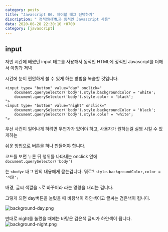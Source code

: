 ```yaml
---
category: posts
title: "Javascript 06. 제어할 태그 선택하기"
discription: " 정적인HTML과 동적인 Javascript 사용"
data: 2020-06-28 22:30:10 +0700
category: [javascript]
---
```


## input

저번 시간에 배웠던 input 태그를 사용해서 동적인 HTML에 정적인 Javascript를 더해서 아침과 저녁

시간에 눈이 편안하게 볼 수 있게 하는 방법을 복습할 것입니다.



```
<input type= "button" value="day" onclick="
    document.querySelector('body').style.backgroundColor = 'white';
    document.querySelector('body').style.color = 'black';
">
<input type= "button" value="night" onclick="
    document.querySelector('body').style.backgroundColor = 'black';
    document.querySelector('body').style.color = 'white';
">
```

우선 사건이 일어나게 하려면 무언가가 있어야 하고, 사용자가 원하는걸 실행 시킬 수 있게하는 

쉬운 방법으로 버튼을 하나 만들어야 합니다.

코드를 보면 누른 뒤 행위를 나타내는 onclick 안에 `document.querySelector('body')`

는 `<body>` 태그 안의 내용에게 묻는겁니다. 뭐로?  `style.backgroundColor,color = '색깔';`

배경, 글씨 색깔을 ~로 바꾸어라 라는 명령을 내리는 겁니다.

그렇게 되면 day버튼을 눌렀을 때 바탕색이 하얀색이고 글씨는 검은색이 됩니다.


<img src="https://i.imgur.com/RP9nU2i.png" title="background-day.png"/>


반대로 night를 눌렀을 때에는 바탕은 검은색 글씨가 하얀색이 됩니다.
<img src="https://i.imgur.com/J7eJzUE.png" title="background-night.png"/>
